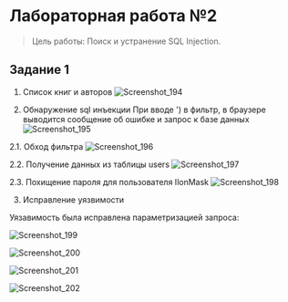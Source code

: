 # Лабораторная работа №2
> Цель работы: Поиск и устранение SQL Injection.
## Задание 1

1. Список книг и авторов
![Screenshot_194](https://user-images.githubusercontent.com/91325950/146641469-3d62348e-8875-4c26-9492-fe9e13ffccd1.png)


2. Обнаружение sql инъекции
При вводе ') в фильтр, в браузере выводится сообщение об ошибке и запрос к базе данных
![Screenshot_195](https://user-images.githubusercontent.com/91325950/146641488-34c7abd1-164f-45c8-8a8b-5a265142f247.png)

2.1. Обход фильтра
![Screenshot_196](https://user-images.githubusercontent.com/91325950/146641493-634ec23a-ae30-48d6-ad26-add133353579.png)


2.2. Получение данных из таблицы users
![Screenshot_197](https://user-images.githubusercontent.com/91325950/146641502-5c5526ef-a00b-4666-a022-e0a6a1c81d69.png)

2.3. Похищение пароля для пользователя IlonMask
![Screenshot_198](https://user-images.githubusercontent.com/91325950/146641511-03470a2a-1423-4235-a235-68cae3af0992.png)

3. Исправление уязвимости

Уязавимость была исправлена параметризацией запроса:

![Screenshot_199](https://user-images.githubusercontent.com/91325950/146641516-82df764f-fd9a-47f8-bdd8-fbf18383e519.png)

![Screenshot_200](https://user-images.githubusercontent.com/91325950/146641527-096a5e9f-9017-45fc-96d0-f9807f0b5a90.png)

![Screenshot_201](https://user-images.githubusercontent.com/91325950/146641530-2b83eff7-fbc9-4e6a-9ab2-a8122b04bebb.png)

![Screenshot_202](https://user-images.githubusercontent.com/91325950/146641535-b31b60e2-8d8e-484e-bdd7-af612af1e0a5.png)

